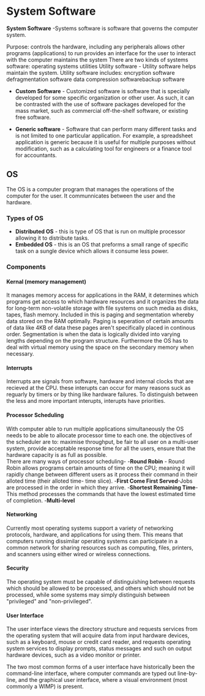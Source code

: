 # System Software
**System Software** -Systems software is software that governs the computer system. 

Purpose:
controls the hardware, including any peripherals allows other programs (applications) to run provides an interface for the user to interact with the computer maintains the system There are two kinds of systems software: operating systems utilities Utility software - Utility software helps maintain the system. Utility software includes: encryption software defragmentation software data compression softwarebackup software

- **Custom Software** - Customized software  is software that is specially developed for some specific organization or other user. As such, it can be contrasted with the use of software packages developed for the mass market,  such as commercial off-the-shelf software, or existing free software.

- **Generic software** - Software that can perform many different tasks and is not limited to one particular application. For example, a spreadsheet application is generic because it is useful for multiple purposes without modification, such as a calculating tool for engineers or a finance tool for accountants.

## OS
The OS is a computer program that manages the operations of the computer for the user. It communnicates between the user and the hardware.
### Types of OS
- **Distributed OS** - this is type of OS that is run on multiple processor allowing it to distribute tasks.
- **Embedded OS** - this is an OS that preforms a small range of specific task on a sungle device which allows it consume less power.
### Components
#### Kernal (memory management)
It manages memory access for applications in the RAM, it determines which programs get access to which hardware resources and it organizes the data for long-term non-volatile storage with file systems on such media as disks, tapes, flash memory. Included in this is paging and segmentation whereby data stored on the RAM optimally. Paging is seperation of certain amounts of data like 4KB of data these pages aren't specifically placed in continous order. Segmentation is when the data is logically divided into varying lengths depending on the program structure. Furthermore the OS has to deal with virtual memory using the space on the secondary memory when necessary.
#### Interrupts
Interrupts are signals from software, hardware and internal clocks that are recieved at the CPU. these interupts can occur for many reasons suck as reguarly by timers or by thing like hardware failures. To distinguish between the less and more important interupts, interupts have priorities.
#### Processor Scheduling
With computer able to run multiple applications simultaneously the OS needs to be able to allocate processor time to each one. the objectives of the scheduler are to: maximise throughput, be fair to all user on a multi-user system, provide acceptable response time for all the users, ensure that the hardware capacity is as full as possible.
<Br>
There are many ways of processor scheduling-
-**Round Robin** - Round Robin allows programs certain amounts of time on the CPU; meaning it will rapidly change between different users as it process their command in their alloted time (their alloted time- time slice).
-**First Come First Served**-Jobs are processed in the order in which they arrive.
-**Shortest Remaining Time**-This method processes the commands that have the lowest estimated time of completion.
  -**Multi-level**
#### Networking
Currently most operating systems support a variety of networking protocols, hardware, and applications for using them. This means that computers running dissimilar operating systems can participate in a common network for sharing resources such as computing, files, printers, and scanners using either wired or wireless connections. 
#### Security
The operating system must be capable of distinguishing between requests which should be allowed to be processed, and others which should not be processed, while some systems may simply distinguish between "privileged" and "non-privileged".
#### User Interface
The user interface views the directory structure and requests services from the operating system that will acquire data from input hardware devices, such as a keyboard, mouse or credit card reader, and requests operating system services to display prompts, status messages and such on output hardware devices, such as a video monitor or printer. 

The two most common forms of a user interface have historically been the command-line interface, where computer commands are typed out line-by-line, and the graphical user interface, where a visual environment (most commonly a WIMP) is present.

